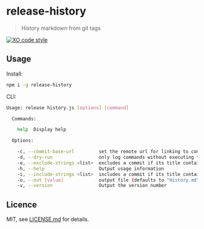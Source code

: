 # release-history
> History markdown from git tags

[![XO code style](https://img.shields.io/badge/code_style-XO-5ed9c7.svg)](https://github.com/sindresorhus/xo)

## Usage

Install:

```bash
npm i -g release-history
```

CLI:
```bash
Usage: release history.js [options] [command]

  Commands:

    help  Display help

  Options:

    -c, --commit-base-url         set the remote url for linking to commits, e.g. https://github.com/stbaer/release-history/commits (defaults to "")
    -d, --dry-run                 only log commands without executing them (disabled by default)
    -e, --exclude-strings <list>  excludes a commit if its title contains this string (defaults to [])
    -h, --help                    Output usage information
    -i, --include-strings <list>  includes a commit if its title contains this string (defaults to [])
    -o, --out [value]             output file (defaults to "History.md")
    -v, --version                 Output the version number
```

## Licence

MIT, see [LICENSE.md](https://github.com/stbaer/release-history/blob/master/LICENSE.md) for details.
